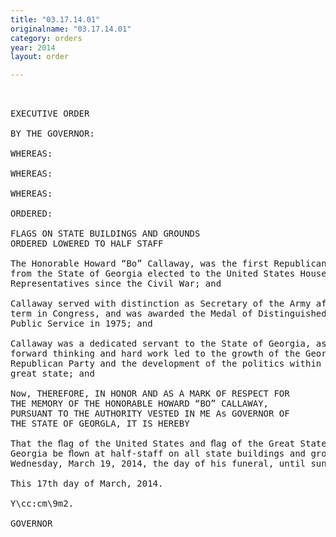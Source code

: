 ```yaml
---
title: "03.17.14.01"
originalname: "03.17.14.01"
category: orders
year: 2014
layout: order

---
```

<pre>
 

EXECUTIVE ORDER

BY THE GOVERNOR:

WHEREAS:

WHEREAS:

WHEREAS:

ORDERED:

FLAGS ON STATE BUILDINGS AND GROUNDS
ORDERED LOWERED TO HALF STAFF

The Honorable Howard “Bo” Callaway, was the first Republican
from the State of Georgia elected to the United States House of
Representatives since the Civil War; and

Callaway served with distinction as Secretary of the Army after his
term in Congress, and was awarded the Medal of Distinguished
Public Service in 1975; and

Callaway was a dedicated servant to the State of Georgia, as his
forward thinking and hard work led to the growth of the Georgia
Republican Party and the development of the politics within this
great state; and

Now, THEREFORE, IN HONOR AND AS A MARK OF RESPECT FOR
THE MEMORY OF THE HONORABLE HOWARD “BO” CALLAWAY,
PURSUANT TO THE AUTHORITY VESTED IN ME As GOVERNOR OF
THE STATE OF GEORGLA, IT IS HEREBY

That the ﬂag of the United States and ﬂag of the Great State of
Georgia be ﬂown at half-staff on all state buildings and grounds on
Wednesday, March 19, 2014, the day of his funeral, until sunset.

This 17th day of March, 2014.

Y\cc:cm\9m2.

GOVERNOR

</pre>
